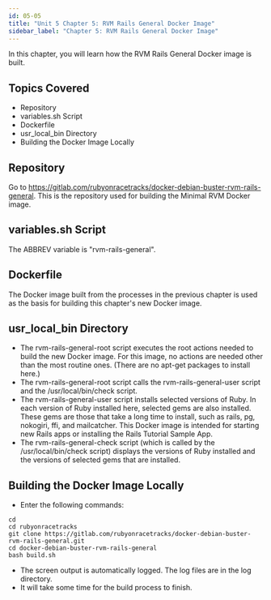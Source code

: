 ```yaml
---
id: 05-05
title: "Unit 5 Chapter 5: RVM Rails General Docker Image"
sidebar_label: "Chapter 5: RVM Rails General Docker Image"
---
```


In this chapter, you will learn how the RVM Rails General Docker image is built.

## Topics Covered
* Repository
* variables.sh Script
* Dockerfile
* usr_local_bin Directory
* Building the Docker Image Locally

## Repository
Go to https://gitlab.com/rubyonracetracks/docker-debian-buster-rvm-rails-general.  This is the repository used for building the Minimal RVM Docker image.

## variables.sh Script
The ABBREV variable is "rvm-rails-general".

## Dockerfile
The Docker image built from the processes in the previous chapter is used as the basis for building this chapter's new Docker image.

## usr_local_bin Directory
* The rvm-rails-general-root script executes the root actions needed to build the new Docker image.  For this image, no actions are needed other than the most routine ones.  (There are no apt-get packages to install here.)
* The rvm-rails-general-root script calls the rvm-rails-general-user script and the /usr/local/bin/check script.
* The rvm-rails-general-user script installs selected versions of Ruby.  In each version of Ruby installed here, selected gems are also installed.  These gems are those that take a long time to install, such as rails, pg, nokogiri, ffi, and mailcatcher.  This Docker image is intended for starting new Rails apps or installing the Rails Tutorial Sample App.
* The rvm-rails-general-check script (which is called by the /usr/local/bin/check script) displays the versions of Ruby installed and the versions of selected gems that are installed.

## Building the Docker Image Locally
* Enter the following commands:
```
cd
cd rubyonracetracks
git clone https://gitlab.com/rubyonracetracks/docker-debian-buster-rvm-rails-general.git
cd docker-debian-buster-rvm-rails-general
bash build.sh
```
* The screen output is automatically logged.  The log files are in the log directory.
* It will take some time for the build process to finish.
